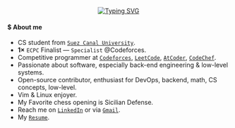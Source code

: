 <p align="center">
  <a href="https://git.io/typing-svg">
    <img src="https://readme-typing-svg.demolab.com?font=Play&pause=1500&color=A2F749&center=true&vCenter=true&width=400&lines=Hi,+I'm+Ahmed+Faraj_;Obsessed+with+CP+%26+Mathematics_;Feel+free+to+explore+my+repos_;ahmed@faraj+:~$+grep+%22i%3C3vim%22+readme.md+&ahmed@faraj+:~$+cat+readme.md_" alt="Typing SVG" />
  </a>
</p>


#### $ About me
- CS student from [`Suez Canal University`](https://suez.edu.eg/ar/).
- <b>1×</b> `ECPC` Finalist — `Specialist` @Codeforces.
- Competitive programmer at [`Codeforces`](https://codeforces.com/profile/Ahmed_Faraj), [`LeetCode`](https://leetcode.com/u/Ahmed_Faraj/), [`AtCoder`](https://atcoder.jp/users/Ahmed_Faraj), [`CodeChef`](https://www.codechef.com/users/ahmed_faraj).  
- Passionate about software, especially back-end engineering & low-level systems.  
- Open-source contributor, enthusiast for DevOps, backend, math, CS concepts, low-level.  
- Vim & Linux enjoyer.  
- My Favorite chess opening is Sicilian Defense.  
- Reach me on [`LinkedIn`](your-link-here) or via [`Gmail`](your-email-here).
- My [`Resume`](your-link-here).
